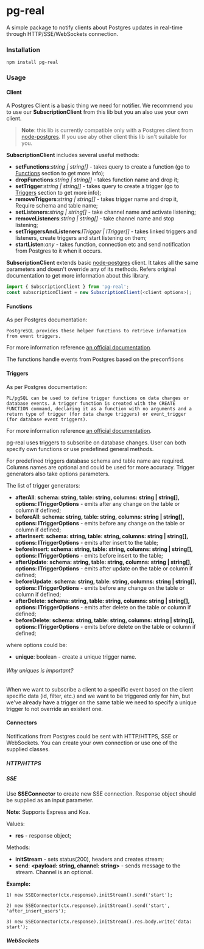 # pg-real
A simple package to notify clients about Postgres updates in real-time through HTTP/SSE/WebSockets connection.

### Installation

```npm install pg-real```

### Usage

#### Client

A Postgres Client is a basic thing we need for notifier. We recommend you to use our **SubscriptionClient** from this lib but you an also use your own client.

> **Note**: this lib is currently compatible only with a Postgres client from [node-postgres](https://github.com/brianc/node-postgres). If you use aby other client this lib isn't suitable for you.

**SubscriptionClient** includes several useful methods:
* **setFunctions**:*string | string[]* - takes query to create a function (go to [Functions](#functions) section to get more info);
* **dropFunctions**:*string | string[]* - takes function name and drop it;
* **setTrigger**:*string | string[]* - takes query to create a trigger (go to [Triggers](#triggers) section to get more info);
* **removeTriggers**:*string | string[]* - takes trigger name and drop it, Require schema and table name;
* **setListeners**:*string | string[]* - take channel name and activate listening;
* **removeListeners**:*string | string[]* - take channel name and stop listening;
* **setTriggersAndListeners**:*ITrigger | ITrigger[]* - takes linked triggers and listeners, create triggers and start listening on them;
* **startListen**:*any* - takes function, connection etc and send notification from Postgres to it when it occurs.

**SubscriptionClient** extends basic [node-postgres](https://github.com/brianc/node-postgres) client. It takes all the same parameters and doesn't override any of its methods. Refers original documentation to get more information about this library.

```javascript
import { SubscriptionClient } from 'pg-real';
const subscriptionClient = new SubscriptionClient(<client options>);
```

#### Functions

As per Postgres documentation:
````
PostgreSQL provides these helper functions to retrieve information from event triggers.
````
For more information reference [an official documentation](https://www.postgresql.org/docs/12/functions-event-triggers.html).

The functions handle events from Postgres based on the preconfitions 

#### Triggers

As per Postgres documentation:
````
PL/pgSQL can be used to define trigger functions on data changes or database events. A trigger function is created with the CREATE FUNCTION command, declaring it as a function with no arguments and a return type of trigger (for data change triggers) or event_trigger (for database event triggers).
````
For more information reference [an official documentation](https://www.postgresql.org/docs/12/plpgsql-trigger.html).

pg-real uses triggers to subscribe on database changes. User can both specify own functions or use predefined general methods. 

For predefined triggers database schema and table name are required. Columns names are optional and could be used for more accuracy. Trigger generators also take options parameters.

The list of trigger generators:
* **afterAll**: **schema: string, table: string, columns: string | string[], options: ITriggerOptions** - emits after any change on the table or column if defined;
* **beforeAll**: **schema: string, table: string, columns: string | string[], options: ITriggerOptions** - emits before any change on the table or column if defined;
* **afterInsert**: **schema: string, table: string, columns: string | string[], options: ITriggerOptions** - emits after insert to the table;
* **beforeInsert**: **schema: string, table: string, columns: string | string[], options: ITriggerOptions** - emits before insert to the table;
* **afterUpdate**: **schema: string, table: string, columns: string | string[], options: ITriggerOptions** - emits after update on the table or column if defined;
* **beforeUpdate**: **schema: string, table: string, columns: string | string[], options: ITriggerOptions** - emits before any change on the table or column if defined;
* **afterDelete**: **schema: string, table: string, columns: string | string[], options: ITriggerOptions** - emits after delete on the table or column if defined;
* **beforeDelete**: **schema: string, table: string, columns: string | string[], options: ITriggerOptions** - emits before delete on the table or column if defined;

where options could be:
* **unique**: boolean - create a unique trigger name.

###### Why uniques is important?

When we want to subscribe a client to a specific event based on the client specific data (id, filter, etc.) and we want to be triggered only for him, but we've already have a trigger on the same table we need to specify a unique trigger to not override an existent one. 

#### Connectors

Notifications from Postgres could be sent with HTTP/HTTPS, SSE or WebSockets. You can create your own connection or use one of the supplied classes.

##### HTTP/HTTPS



##### SSE

Use **SSEConnector** to create new SSE connection. Response object should be supplied as an input parameter. 

**Note:** Supports Express and Koa.

Values:
* **res** - response object;

Methods:
* **initStream** - sets status(200), headers and creates stream;
* **send**: **<payload: string, channel: string>** - sends message to the stream. Channel is an optional.

**Example:**
````
1) new SSEConnector(ctx.response).initStream().send('start');

2) new SSEConnector(ctx.response).initStream().send('start', 'after_insert_users');

3) new SSEConnector(ctx.response).initStream().res.body.write('data: start');
````

##### WebSockets

